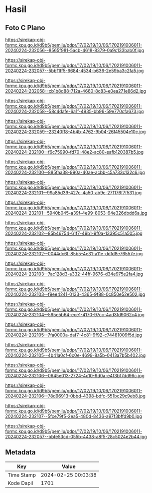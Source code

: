 # Hasil

## Foto C Plano

https://sirekap-obj-formc.kpu.go.id/d9b5/pemilu/pdpr/17/02/19/10/06/1702191006011-20240224-232056--8565f981-5acb-4618-8379-0a9c133bab0f.jpg

https://sirekap-obj-formc.kpu.go.id/d9b5/pemilu/pdpr/17/02/19/10/06/1702191006011-20240224-232057--5bbf1ff5-6684-4534-b636-2e59ba3c2fa5.jpg

https://sirekap-obj-formc.kpu.go.id/d9b5/pemilu/pdpr/17/02/19/10/06/1702191006011-20240224-232058--cb1b8d88-712a-4660-8c83-e0ea271e86d2.jpg

https://sirekap-obj-formc.kpu.go.id/d9b5/pemilu/pdpr/17/02/19/10/06/1702191006011-20240224-232058--58c4dafe-6a1f-4935-bb96-59e770cfa673.jpg

https://sirekap-obj-formc.kpu.go.id/d9b5/pemilu/pdpr/17/02/19/10/06/1702191006011-20240224-232059--23240ff8-4b4b-4762-9b04-26f45504e10c.jpg

https://sirekap-obj-formc.kpu.go.id/d9b5/pemilu/pdpr/17/02/19/10/06/1702191006011-20240224-232100--f6c75990-fd70-48e2-ac80-eafb120387b5.jpg

https://sirekap-obj-formc.kpu.go.id/d9b5/pemilu/pdpr/17/02/19/10/06/1702191006011-20240224-232100--885faa38-990a-40ae-acbb-c5a733c132c6.jpg

https://sirekap-obj-formc.kpu.go.id/d9b5/pemilu/pdpr/17/02/19/10/06/1702191006011-20240224-232101--99a85d39-427c-4a50-ab9e-271176f7f531.jpg

https://sirekap-obj-formc.kpu.go.id/d9b5/pemilu/pdpr/17/02/19/10/06/1702191006011-20240224-232101--5940b045-a39f-4e99-8053-64e326dbdd6a.jpg

https://sirekap-obj-formc.kpu.go.id/d9b5/pemilu/pdpr/17/02/19/10/06/1702191006011-20240224-232102--85b46754-61f7-49b1-9f0a-13395c51a505.jpg

https://sirekap-obj-formc.kpu.go.id/d9b5/pemilu/pdpr/17/02/19/10/06/1702191006011-20240224-232102--0044dc6f-85b5-4e31-a11e-ddfd8e76557e.jpg

https://sirekap-obj-formc.kpu.go.id/d9b5/pemilu/pdpr/17/02/19/10/06/1702191006011-20240224-232103--7ac128d3-a332-44ff-9676-d34e975e2fa4.jpg

https://sirekap-obj-formc.kpu.go.id/d9b5/pemilu/pdpr/17/02/19/10/06/1702191006011-20240224-232103--f9ee4241-0133-4365-9f88-0c850e52e502.jpg

https://sirekap-obj-formc.kpu.go.id/d9b5/pemilu/pdpr/17/02/19/10/06/1702191006011-20240224-232104--595e5b64-ece1-4170-97cc-4ad3fd9062c4.jpg

https://sirekap-obj-formc.kpu.go.id/d9b5/pemilu/pdpr/17/02/19/10/06/1702191006011-20240224-232105--7fa0000a-daf7-4c81-9f92-c74481009f5d.jpg

https://sirekap-obj-formc.kpu.go.id/d9b5/pemilu/pdpr/17/02/19/10/06/1702191006011-20240224-232105--4b41a0cf-6c0e-4699-8a5b-0413a7b5b402.jpg

https://sirekap-obj-formc.kpu.go.id/d9b5/pemilu/pdpr/17/02/19/10/06/1702191006011-20240224-232106--0645e013-2724-4c10-9d0a-e4f3b17dd96c.jpg

https://sirekap-obj-formc.kpu.go.id/d9b5/pemilu/pdpr/17/02/19/10/06/1702191006011-20240224-232106--78d96913-0bbd-4398-bdfc-551bc29c9eb8.jpg

https://sirekap-obj-formc.kpu.go.id/d9b5/pemilu/pdpr/17/02/19/10/06/1702191006011-20240224-232107--5fce79f5-2ea5-480d-8436-a97f3bffd9b0.jpg

https://sirekap-obj-formc.kpu.go.id/d9b5/pemilu/pdpr/17/02/19/10/06/1702191006011-20240224-232057--bbfe53cd-055b-4438-a8f5-28c5024e2b44.jpg


## Metadata

| Key        | Value               |
| ---------- | ------------------- |
| Time Stamp | 2024-02-25 00:03:38 |
| Kode Dapil | 1701                |



